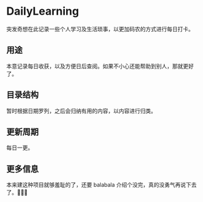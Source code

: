 # DailyLearning
突发奇想在此记录一些个人学习及生活琐事，以更加码农的方式进行每日打卡。

## 用途
本意记录每日收获，以及方便日后查阅。如果不小心还能帮助到别人，那就更好了。

## 目录结构
暂时根据日期罗列，之后会归纳有用的内容，以内容进行归类。

## 更新周期
每日一更。

## 更多信息
本来建这种项目就够羞耻的了，还要 balabala 介绍个没完，真的没勇气再说下去了。🙏🙈👧

